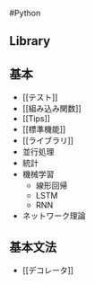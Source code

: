 #Python

## Library


## 基本

- [[テスト]]
- [[組み込み関数]]
- [[Tips]]
- [[標準機能]]
- [[ライブラリ]]
- 並行処理
- 統計
- 機械学習
	- 線形回帰
	- LSTM
	- RNN
- ネットワーク理論

## 基本文法

- [[デコレータ]]


